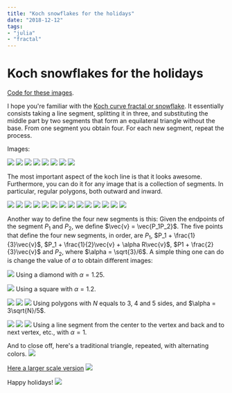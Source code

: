 ```yaml
---
title: "Koch snowflakes for the holidays"
date: "2018-12-12"
tags:
- "julia"
- "fractal"
---
```


# Koch snowflakes for the holidays


[Code for these images](https://github.com/abelsiqueira/koch-holidays).

I hope you're familiar with the [Koch curve
fractal or snowflake](https://en.wikipedia.org/wiki/Koch_snowflake).
It essentially consists taking a line segment, splitting it in three, and substituting
the middle part by two segments that form an equilateral triangle without the base.
From one segment you obtain four. For each new segment, repeat the process.

Images:

![]({{local_prefix}}/assets/koch/line-koch-0.png)
![]({{local_prefix}}/assets/koch/line-koch-1.png)
![]({{local_prefix}}/assets/koch/line-koch-2.png)
![]({{local_prefix}}/assets/koch/line-koch-3.png)
![]({{local_prefix}}/assets/koch/line-koch-4.png)
![]({{local_prefix}}/assets/koch/line-koch-5.png)
![]({{local_prefix}}/assets/koch/line-koch-6.png)
![]({{local_prefix}}/assets/koch/line-koch-7.png)

The most important aspect of the koch line is that it looks awesome. Furthermore, you
can do it for any image that is a collection of segments. In particular, regular
polygons, both outward and inward.

![]({{local_prefix}}/assets/koch/polygon-2.png)
![]({{local_prefix}}/assets/koch/polygon-reverse-2.png)
![]({{local_prefix}}/assets/koch/polygon-3.png)
![]({{local_prefix}}/assets/koch/polygon-reverse-3.png)
![]({{local_prefix}}/assets/koch/polygon-4.png)
![]({{local_prefix}}/assets/koch/polygon-reverse-4.png)
![]({{local_prefix}}/assets/koch/polygon-5.png)
![]({{local_prefix}}/assets/koch/polygon-reverse-5.png)
![]({{local_prefix}}/assets/koch/polygon-6.png)
![]({{local_prefix}}/assets/koch/polygon-reverse-6.png)
![]({{local_prefix}}/assets/koch/polygon-7.png)
![]({{local_prefix}}/assets/koch/polygon-reverse-7.png)
![]({{local_prefix}}/assets/koch/polygon-8.png)
![]({{local_prefix}}/assets/koch/polygon-reverse-8.png)

Another way to define the four new segments is this: Given the endpoints of the segment
$P_1$ and $P_2$, we define $\vec{v} = \vec{P_1P_2}$. The five points that define the
four new segments, in order, are $P_1$, $P_1 + \frac{1}{3}\vec{v}$,
$P_1 + \frac{1}{2}\vec{v} + \alpha R\vec{v}$, $P1 + \frac{2}{3}\vec{v}$ and $P_2$,
where $\alpha = \sqrt{3}/6$.
A simple thing one can do is change the value of $\alpha$ to obtain different images:

![]({{local_prefix}}/assets/koch/star.png)
Using a diamond with $\alpha = 1.25$.

![]({{local_prefix}}/assets/koch/reverse-star.png)
Using a square with $\alpha = 1.2$.

![]({{local_prefix}}/assets/koch/stargon-3.png)
![]({{local_prefix}}/assets/koch/stargon-4.png)
![]({{local_prefix}}/assets/koch/stargon-5.png)
Using polygons with $N$ equals to 3, 4 and 5 sides, and $\alpha = 3\sqrt{N}/5$.

![]({{local_prefix}}/assets/koch/tri-3.png)
![]({{local_prefix}}/assets/koch/tri-4.png)
![]({{local_prefix}}/assets/koch/tri-5.png)
Using a line segment from the center to the vertex and back and to next vertex, etc.,
with $\alpha = 1$.

And to close off, here's a traditional triangle, repeated, with alternating colors.
![]({{local_prefix}}/assets/koch/koch.png)

[Here a larger scale version]({{local_prefix}}/assets/koch/koch-large.png)
![]({{local_prefix}}/assets/koch/koch-large.png)

Happy holidays!
![]({{local_prefix}}/assets/koch/koch-julia.png)
